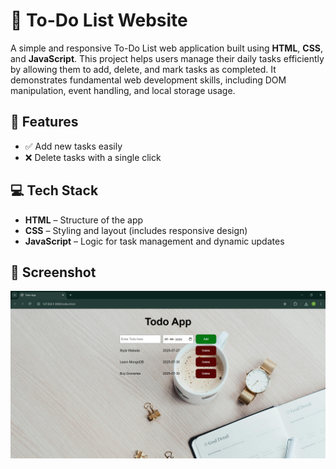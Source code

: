 # 📝 To-Do List Website

A simple and responsive To-Do List web application built using **HTML**, **CSS**, and **JavaScript**. This project helps users manage their daily tasks efficiently by allowing them to add, delete, and mark tasks as completed. It demonstrates fundamental web development skills, including DOM manipulation, event handling, and local storage usage.

## 🔧 Features

- ✅ Add new tasks easily  
- ❌ Delete tasks with a single click  

## 💻 Tech Stack

- **HTML** – Structure of the app  
- **CSS** – Styling and layout (includes responsive design)  
- **JavaScript** – Logic for task management and dynamic updates

## 📸 Screenshot

![App Screenshot](Screenshot/2.png)
